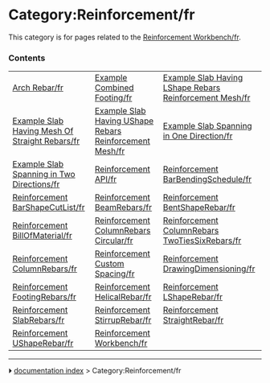 # Category:Reinforcement/fr
This category is for pages related to the [Reinforcement Workbench/fr](Reinforcement_Workbench/fr.md).

### Contents

|     |     |     |
| --- | --- | --- |
| [Arch Rebar/fr](Arch_Rebar/fr.md) | [Example Combined Footing/fr](Example_Combined_Footing/fr.md) | [Example Slab Having LShape Rebars Reinforcement Mesh/fr](Example_Slab_Having_LShape_Rebars_Reinforcement_Mesh/fr.md) |
| [Example Slab Having Mesh Of Straight Rebars/fr](Example_Slab_Having_Mesh_Of_Straight_Rebars/fr.md) | [Example Slab Having UShape Rebars Reinforcement Mesh/fr](Example_Slab_Having_UShape_Rebars_Reinforcement_Mesh/fr.md) | [Example Slab Spanning in One Direction/fr](Example_Slab_Spanning_in_One_Direction/fr.md) |
| [Example Slab Spanning in Two Directions/fr](Example_Slab_Spanning_in_Two_Directions/fr.md) | [Reinforcement API/fr](Reinforcement_API/fr.md) | [Reinforcement BarBendingSchedule/fr](Reinforcement_BarBendingSchedule/fr.md) |
| [Reinforcement BarShapeCutList/fr](Reinforcement_BarShapeCutList/fr.md) | [Reinforcement BeamRebars/fr](Reinforcement_BeamRebars/fr.md) | [Reinforcement BentShapeRebar/fr](Reinforcement_BentShapeRebar/fr.md) |
| [Reinforcement BillOfMaterial/fr](Reinforcement_BillOfMaterial/fr.md) | [Reinforcement ColumnRebars Circular/fr](Reinforcement_ColumnRebars_Circular/fr.md) | [Reinforcement ColumnRebars TwoTiesSixRebars/fr](Reinforcement_ColumnRebars_TwoTiesSixRebars/fr.md) |
| [Reinforcement ColumnRebars/fr](Reinforcement_ColumnRebars/fr.md) | [Reinforcement Custom Spacing/fr](Reinforcement_Custom_Spacing/fr.md) | [Reinforcement DrawingDimensioning/fr](Reinforcement_DrawingDimensioning/fr.md) |
| [Reinforcement FootingRebars/fr](Reinforcement_FootingRebars/fr.md) | [Reinforcement HelicalRebar/fr](Reinforcement_HelicalRebar/fr.md) | [Reinforcement LShapeRebar/fr](Reinforcement_LShapeRebar/fr.md) |
| [Reinforcement SlabRebars/fr](Reinforcement_SlabRebars/fr.md) | [Reinforcement StirrupRebar/fr](Reinforcement_StirrupRebar/fr.md) | [Reinforcement StraightRebar/fr](Reinforcement_StraightRebar/fr.md) |
| [Reinforcement UShapeRebar/fr](Reinforcement_UShapeRebar/fr.md) | [Reinforcement Workbench/fr](Reinforcement_Workbench/fr.md) |



---
⏵ [documentation index](../README.md) > Category:Reinforcement/fr
